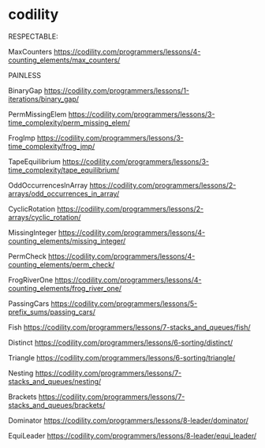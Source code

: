 # codility


RESPECTABLE:

MaxCounters
https://codility.com/programmers/lessons/4-counting_elements/max_counters/







PAINLESS

BinaryGap
https://codility.com/programmers/lessons/1-iterations/binary_gap/

PermMissingElem
https://codility.com/programmers/lessons/3-time_complexity/perm_missing_elem/

FrogImp
https://codility.com/programmers/lessons/3-time_complexity/frog_jmp/

TapeEquilibrium
https://codility.com/programmers/lessons/3-time_complexity/tape_equilibrium/

OddOccurrenceslnArray
https://codility.com/programmers/lessons/2-arrays/odd_occurrences_in_array/

CyclicRotation
https://codility.com/programmers/lessons/2-arrays/cyclic_rotation/

MissingInteger
https://codility.com/programmers/lessons/4-counting_elements/missing_integer/

PermCheck
https://codility.com/programmers/lessons/4-counting_elements/perm_check/

FrogRiverOne
https://codility.com/programmers/lessons/4-counting_elements/frog_river_one/

PassingCars
https://codility.com/programmers/lessons/5-prefix_sums/passing_cars/

Fish
https://codility.com/programmers/lessons/7-stacks_and_queues/fish/

Distinct
https://codility.com/programmers/lessons/6-sorting/distinct/

Triangle
https://codility.com/programmers/lessons/6-sorting/triangle/

Nesting
https://codility.com/programmers/lessons/7-stacks_and_queues/nesting/

Brackets
https://codility.com/programmers/lessons/7-stacks_and_queues/brackets/

Dominator
https://codility.com/programmers/lessons/8-leader/dominator/

EquiLeader
https://codility.com/programmers/lessons/8-leader/equi_leader/
